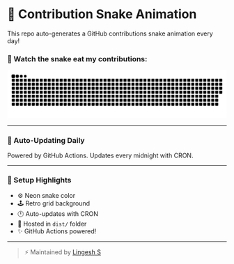 # 🐍 Contribution Snake Animation

This repo auto-generates a GitHub contributions snake animation every day!

### 🎥 Watch the snake eat my contributions:

![snake gif](https://raw.githubusercontent.com/Lingesh-S/snake-animation/main/assets/snake.svg)


---

### 📅 Auto-Updating Daily

Powered by GitHub Actions. Updates every midnight with CRON.

---

### 🧪 Setup Highlights

- ⚙️ Neon snake color
- 🕹️ Retro grid background
- 🕛 Auto-updates with CRON
- 📁 Hosted in `dist/` folder
- ✨ GitHub Actions powered!

---

> ⚡ Maintained by [Lingesh S](https://github.com/Lingesh-S)

